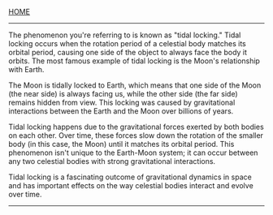 [HOME](/README.md)    

---   

The phenomenon you're referring to is known as "tidal locking." Tidal locking occurs when the rotation period of a celestial body matches its orbital period, causing one side of the object to always face the body it orbits. The most famous example of tidal locking is the Moon's relationship with Earth.

The Moon is tidally locked to Earth, which means that one side of the Moon (the near side) is always facing us, while the other side (the far side) remains hidden from view. This locking was caused by gravitational interactions between the Earth and the Moon over billions of years.

Tidal locking happens due to the gravitational forces exerted by both bodies on each other. Over time, these forces slow down the rotation of the smaller body (in this case, the Moon) until it matches its orbital period. This phenomenon isn't unique to the Earth-Moon system; it can occur between any two celestial bodies with strong gravitational interactions.

Tidal locking is a fascinating outcome of gravitational dynamics in space and has important effects on the way celestial bodies interact and evolve over time.

---
